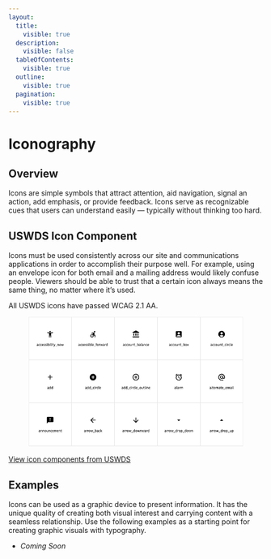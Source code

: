 ```yaml
---
layout:
  title:
    visible: true
  description:
    visible: false
  tableOfContents:
    visible: true
  outline:
    visible: true
  pagination:
    visible: true
---
```


# Iconography

## Overview

Icons are simple symbols that attract attention, aid navigation, signal an action, add emphasis, or provide feedback. Icons serve as recognizable cues that users can understand easily — typically without thinking too hard.

## USWDS Icon Component

Icons must be used consistently across our site and communications applications in order to accomplish their purpose well. For example, using an envelope icon for both email and a mailing address would likely confuse people. Viewers should be able to trust that a certain icon always means the same thing, no matter where it’s used.

All USWDS icons have passed WCAG 2.1 AA.

<figure><img src="../../.gitbook/assets/Icons.png" alt=""><figcaption></figcaption></figure>

[View icon components from USWDS](https://designsystem.digital.gov/components/icon/)

## Examples

Icons can be used as a graphic device to present information. It has the unique quality of creating both visual interest and carrying content with a seamless relationship. Use the following examples as a starting point for creating graphic visuals with typography.

* _Coming Soon_
